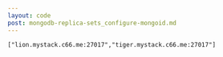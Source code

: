 ```yaml
---
layout: code
post: mongodb-replica-sets_configure-mongoid.md
---
```



	["lion.mystack.c66.me:27017","tiger.mystack.c66.me:27017"]
